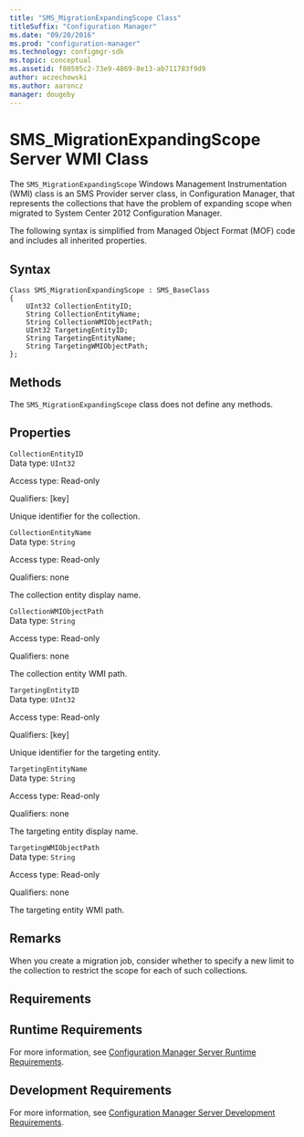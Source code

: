 ```yaml
---
title: "SMS_MigrationExpandingScope Class"
titleSuffix: "Configuration Manager"
ms.date: "09/20/2016"
ms.prod: "configuration-manager"
ms.technology: configmgr-sdk
ms.topic: conceptual
ms.assetid: f80595c2-73e9-4869-8e13-ab711783f9d9
author: aczechowski
ms.author: aaroncz
manager: dougeby
---
```

# SMS_MigrationExpandingScope Server WMI Class
The `SMS_MigrationExpandingScope` Windows Management Instrumentation (WMI) class is an SMS Provider server class, in Configuration Manager, that represents the collections that have the problem of expanding scope when migrated to System Center 2012 Configuration Manager.  

 The following syntax is simplified from Managed Object Format (MOF) code and includes all inherited properties.  

## Syntax  

```  
Class SMS_MigrationExpandingScope : SMS_BaseClass  
{  
    UInt32 CollectionEntityID;  
    String CollectionEntityName;  
    String CollectionWMIObjectPath;  
    UInt32 TargetingEntityID;  
    String TargetingEntityName;  
    String TargetingWMIObjectPath;  
};  
```  

## Methods  
 The `SMS_MigrationExpandingScope` class does not define any methods.  

## Properties  
 `CollectionEntityID`  
 Data type: `UInt32`  

 Access type: Read-only  

 Qualifiers: [key]  

 Unique identifier for the collection.  

 `CollectionEntityName`  
 Data type: `String`  

 Access type: Read-only  

 Qualifiers: none  

 The collection entity display name.  

 `CollectionWMIObjectPath`  
 Data type: `String`  

 Access type: Read-only  

 Qualifiers: none  

 The collection entity WMI path.  

 `TargetingEntityID`  
 Data type: `UInt32`  

 Access type: Read-only  

 Qualifiers: [key]  

 Unique identifier for the targeting entity.  

 `TargetingEntityName`  
 Data type: `String`  

 Access type: Read-only  

 Qualifiers: none  

 The targeting entity display name.  

 `TargetingWMIObjectPath`  
 Data type: `String`  

 Access type: Read-only  

 Qualifiers: none  

 The targeting entity WMI path.  

## Remarks  
 When you create a migration job, consider whether to specify a new limit to the collection to restrict the scope for each of such collections.  

## Requirements  

## Runtime Requirements  
 For more information, see [Configuration Manager Server Runtime Requirements](../../../../develop/core/reqs/server-runtime-requirements.md).  

## Development Requirements  
 For more information, see [Configuration Manager Server Development Requirements](../../../../develop/core/reqs/server-development-requirements.md).
